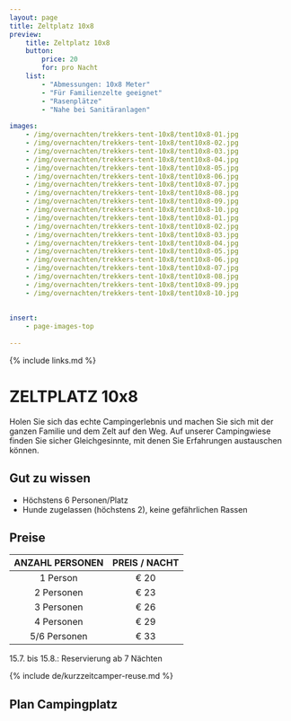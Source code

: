 ```yaml
---
layout: page
title: Zeltplatz 10x8
preview: 
    title: Zeltplatz 10x8
    button:
        price: 20
        for: pro Nacht
    list:
        - "Abmessungen: 10x8 Meter"
        - "Für Familienzelte geeignet"
        - "Rasenplätze"
        - "Nahe bei Sanitäranlagen"
       
images:
    - /img/overnachten/trekkers-tent-10x8/tent10x8-01.jpg
    - /img/overnachten/trekkers-tent-10x8/tent10x8-02.jpg
    - /img/overnachten/trekkers-tent-10x8/tent10x8-03.jpg
    - /img/overnachten/trekkers-tent-10x8/tent10x8-04.jpg
    - /img/overnachten/trekkers-tent-10x8/tent10x8-05.jpg
    - /img/overnachten/trekkers-tent-10x8/tent10x8-06.jpg
    - /img/overnachten/trekkers-tent-10x8/tent10x8-07.jpg
    - /img/overnachten/trekkers-tent-10x8/tent10x8-08.jpg
    - /img/overnachten/trekkers-tent-10x8/tent10x8-09.jpg
    - /img/overnachten/trekkers-tent-10x8/tent10x8-10.jpg
    - /img/overnachten/trekkers-tent-10x8/tent10x8-01.jpg
    - /img/overnachten/trekkers-tent-10x8/tent10x8-02.jpg
    - /img/overnachten/trekkers-tent-10x8/tent10x8-03.jpg
    - /img/overnachten/trekkers-tent-10x8/tent10x8-04.jpg
    - /img/overnachten/trekkers-tent-10x8/tent10x8-05.jpg
    - /img/overnachten/trekkers-tent-10x8/tent10x8-06.jpg
    - /img/overnachten/trekkers-tent-10x8/tent10x8-07.jpg
    - /img/overnachten/trekkers-tent-10x8/tent10x8-08.jpg
    - /img/overnachten/trekkers-tent-10x8/tent10x8-09.jpg
    - /img/overnachten/trekkers-tent-10x8/tent10x8-10.jpg
    
    
insert:
    - page-images-top
    
---
```


{% include links.md %}

# ZELTPLATZ 10x8
Holen Sie sich das echte Campingerlebnis und machen Sie sich mit der ganzen Familie und dem Zelt auf den Weg. Auf unserer Campingwiese finden Sie sicher Gleichgesinnte, mit denen Sie Erfahrungen austauschen können.  

## Gut zu wissen
- Höchstens 6 Personen/Platz
- Hunde zugelassen (höchstens 2), keine gefährlichen Rassen

## Preise
ANZAHL PERSONEN | PREIS / NACHT     
:-------------:|:-----------:|
1 Person       |€ 20               
2 Personen     |€ 23                   
3 Personen     |€ 26       
4 Personen     |€ 29             
5/6 Personen   |€ 33       

15.7. bis 15.8.: Reservierung ab 7 Nächten

{% include de/kurzzeitcamper-reuse.md %}

## Plan Campingplatz


